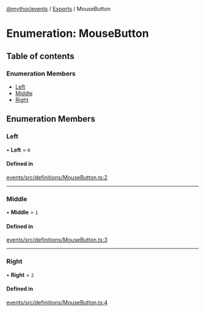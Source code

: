 [@mythor/events](../README.md) / [Exports](../modules.md) / MouseButton

# Enumeration: MouseButton

## Table of contents

### Enumeration Members

- [Left](MouseButton.md#left)
- [Middle](MouseButton.md#middle)
- [Right](MouseButton.md#right)

## Enumeration Members

### Left

• **Left** = ``0``

#### Defined in

[events/src/definitions/MouseButton.ts:2](https://github.com/desaintvincent/mythor/blob/53eaf4e/packages/events/src/definitions/MouseButton.ts#L2)

___

### Middle

• **Middle** = ``1``

#### Defined in

[events/src/definitions/MouseButton.ts:3](https://github.com/desaintvincent/mythor/blob/53eaf4e/packages/events/src/definitions/MouseButton.ts#L3)

___

### Right

• **Right** = ``2``

#### Defined in

[events/src/definitions/MouseButton.ts:4](https://github.com/desaintvincent/mythor/blob/53eaf4e/packages/events/src/definitions/MouseButton.ts#L4)
